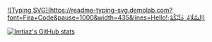 [![Typing SVG](https://readme-typing-svg.demolab.com?font=Fira+Code&pause=1000&width=435&lines=Hello!;ٱلسَّلَامُ عَلَيْكُمْ)](https://git.io/typing-svg)

[![Imtiaz's GitHub stats](https://github-readme-stats.vercel.app/api?username=imtiaznyc1&hide=stars,prs&theme=dark)](https://github.com/anuraghazra/github-readme-stats)

<!--
**imtiaznyc1/imtiaznyc1** is a ✨ _special_ ✨ repository because its `README.md` (this file) appears on your GitHub profile.

Here are some ideas to get you started:

- 🔭 I’m currently working on ...
- 🌱 I’m currently learning ...
- 👯 I’m looking to collaborate on ...
- 🤔 I’m looking for help with ...
- 💬 Ask me about ...
- 📫 How to reach me: ...
- 😄 Pronouns: ...
- ⚡ Fun fact: ...
-->
